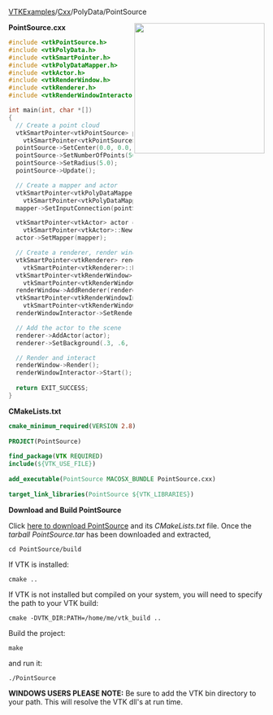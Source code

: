 [VTKExamples](Home)/[Cxx](Cxx)/PolyData/PointSource

<img align="right" src="https://github.com/lorensen/VTKExamples/raw/master/Testing/Baseline/PolyData/TestPointSource.png" width="256" />

**PointSource.cxx**
```c++
#include <vtkPointSource.h>
#include <vtkPolyData.h>
#include <vtkSmartPointer.h>
#include <vtkPolyDataMapper.h>
#include <vtkActor.h>
#include <vtkRenderWindow.h>
#include <vtkRenderer.h>
#include <vtkRenderWindowInteractor.h>

int main(int, char *[])
{
  // Create a point cloud
  vtkSmartPointer<vtkPointSource> pointSource =
    vtkSmartPointer<vtkPointSource>::New();
  pointSource->SetCenter(0.0, 0.0, 0.0);
  pointSource->SetNumberOfPoints(50);
  pointSource->SetRadius(5.0);
  pointSource->Update();

  // Create a mapper and actor
  vtkSmartPointer<vtkPolyDataMapper> mapper =
    vtkSmartPointer<vtkPolyDataMapper>::New();
  mapper->SetInputConnection(pointSource->GetOutputPort());

  vtkSmartPointer<vtkActor> actor =
    vtkSmartPointer<vtkActor>::New();
  actor->SetMapper(mapper);

  // Create a renderer, render window, and interactor
  vtkSmartPointer<vtkRenderer> renderer =
    vtkSmartPointer<vtkRenderer>::New();
  vtkSmartPointer<vtkRenderWindow> renderWindow =
    vtkSmartPointer<vtkRenderWindow>::New();
  renderWindow->AddRenderer(renderer);
  vtkSmartPointer<vtkRenderWindowInteractor> renderWindowInteractor =
    vtkSmartPointer<vtkRenderWindowInteractor>::New();
  renderWindowInteractor->SetRenderWindow(renderWindow);

  // Add the actor to the scene
  renderer->AddActor(actor);
  renderer->SetBackground(.3, .6, .3); // Background color green

  // Render and interact
  renderWindow->Render();
  renderWindowInteractor->Start();
  
  return EXIT_SUCCESS;
}
```
**CMakeLists.txt**
```cmake
cmake_minimum_required(VERSION 2.8)
 
PROJECT(PointSource)
 
find_package(VTK REQUIRED)
include(${VTK_USE_FILE})
 
add_executable(PointSource MACOSX_BUNDLE PointSource.cxx)
 
target_link_libraries(PointSource ${VTK_LIBRARIES})
```

**Download and Build PointSource**

Click [here to download PointSource](https://github.com/lorensen/VTKWikiExamplesTarballs/raw/master/PointSource.tar) and its *CMakeLists.txt* file.
Once the *tarball PointSource.tar* has been downloaded and extracted,
```
cd PointSource/build 
```
If VTK is installed:
```
cmake ..
```
If VTK is not installed but compiled on your system, you will need to specify the path to your VTK build:
```
cmake -DVTK_DIR:PATH=/home/me/vtk_build ..
```
Build the project:
```
make
```
and run it:
```
./PointSource
```
**WINDOWS USERS PLEASE NOTE:** Be sure to add the VTK bin directory to your path. This will resolve the VTK dll's at run time.

